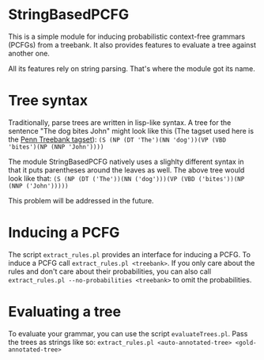 # StringBasedPCFG

This is a simple module for inducing probabilistic context-free grammars
(PCFGs) from a treebank. It also provides features to evaluate a tree
against another one.

All its features rely on string parsing. That's where the module got its name.

Tree syntax
===========

Traditionally, parse trees are written in lisp-like syntax. A tree for the
sentence "The dog bites John" might look like this (The tagset used here is
the [Penn Treebank tagset](https://www.ling.upenn.edu/courses/Fall_2003/ling001/penn_treebank_pos.html)):
`(S (NP (DT 'The')(NN 'dog'))(VP (VBD 'bites')(NP (NNP 'John'))))`

The module StringBasedPCFG natively uses a slighlty different syntax in that
it puts parentheses around the leaves as well. The above tree would look like
that:
`(S (NP (DT ('The'))(NN ('dog')))(VP (VBD ('bites'))(NP (NNP ('John')))))`

This problem will be addressed in the future.

Inducing a PCFG
===============

The script `extract_rules.pl` provides an interface for inducing a PCFG.
To induce a PCFG call `extract_rules.pl <treebank>`.
If you only care about the rules and don't care about their probabilities,
you can also call `extract_rules.pl --no-probabilities <treebank>` to omit the
probabilities.

Evaluating a tree
=================

To evaluate your grammar, you can use the script `evaluateTrees.pl`. Pass the
trees as strings like so:
`extract_rules.pl <auto-annotated-tree> <gold-annotated-tree>`
